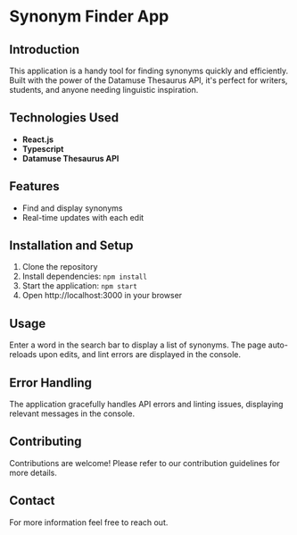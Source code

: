 # **Synonym Finder App**

## **Introduction**
This application is a handy tool for finding synonyms quickly and efficiently. Built with the power of the Datamuse Thesaurus API, it's perfect for writers, students, and anyone needing linguistic inspiration.

## **Technologies Used**
- **React.js**
- **Typescript**
- **Datamuse Thesaurus API**

## **Features**
- Find and display synonyms
- Real-time updates with each edit

## **Installation and Setup**
1. Clone the repository
2. Install dependencies: `npm install`
3. Start the application: `npm start`
4. Open http://localhost:3000 in your browser

## **Usage**
Enter a word in the search bar to display a list of synonyms. The page auto-reloads upon edits, and lint errors are displayed in the console.

## **Error Handling**
The application gracefully handles API errors and linting issues, displaying relevant messages in the console.

## **Contributing**
Contributions are welcome! Please refer to our contribution guidelines for more details.

## **Contact**
For more information feel free to reach out.

